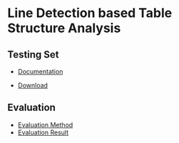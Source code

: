 # Line Detection based Table Structure Analysis

## Testing Set

- [Documentation]()

- [Download]()

## Evaluation

- [Evaluation Method]()
- [Evaluation Result]()